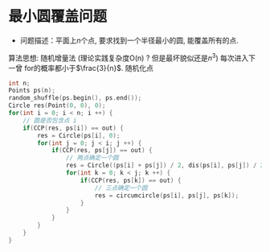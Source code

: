 # 最小圆覆盖问题

- 问题描述：平面上$n$个点, 要求找到一个半径最小的圆, 能覆盖所有的点.

算法思想: 随机增量法 (理论实践复杂度O(n) ? 但是最坏貌似还是$n^3$) 每次进入下一曾 for的概率都小于$\frac{3}{n}$. 随机化点

```cpp
int n;
Points ps(n);
random_shuffle(ps.begin(), ps.end());
Circle res(Point(0, 0), 0);
for(int i = 0; i < n; i ++) {
    // 圆是否包含点 i
    if(CCP(res, ps[i]) == out) {
        res = Circle(ps[i], 0);
        for(int j = 0; j < i; j ++) {
            if(CCP(res, ps[j]) == out) {
                // 两点确定一个圆
                res = Circle((ps[i] + ps[j]) / 2, dis(ps[i], ps[j]) / 2);
                for(int k = 0; k < j; k ++) {
                    if(CCP(res, ps[k]) == out) {
                        // 三点确定一个圆
                        res = circumcircle(ps[i], ps[j], ps[k]);
                    }
                }
            }
        }
    }
}
```